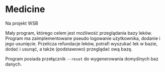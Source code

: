 # Medicine
Na projekt WSB

Mały program, którego celem jest możliwość przeglądania bazy leków. Program ma zaimplementowane pseudo logowanie użytkownika, dodanie i jego usunięcie. Przelicza refundacje leków, potrafi wyszukać lek w bazie, dodać i usunąć, a także (podstawowo) przeglądać ową bazę.

Program posiada przełącznik `--reset` do wygenerowania domyślnych baz danych.
